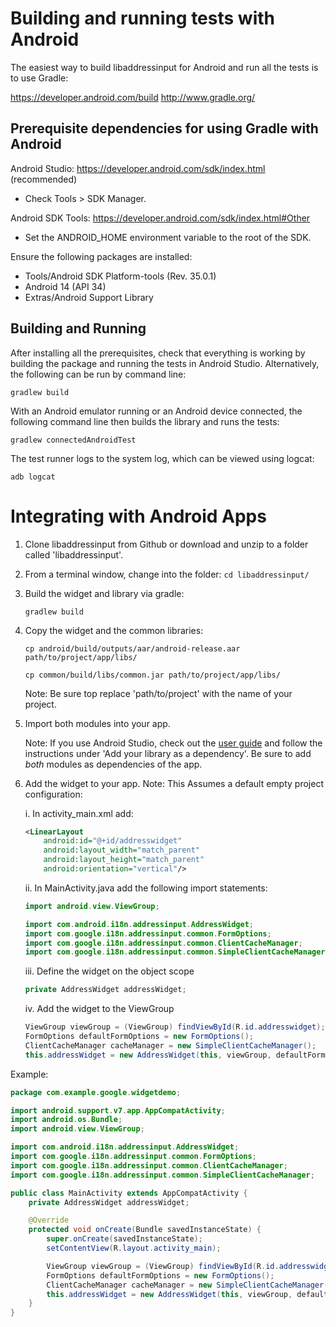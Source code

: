 # Building and running tests with Android


The easiest way to build libaddressinput for Android and run all the tests is
to use Gradle:

https://developer.android.com/build
http://www.gradle.org/


## Prerequisite dependencies for using Gradle with Android

Android Studio: https://developer.android.com/sdk/index.html (recommended)
 - Check Tools > SDK Manager.

Android SDK Tools: https://developer.android.com/sdk/index.html#Other
 - Set the ANDROID_HOME environment variable to the root of the SDK.

Ensure the following packages are installed:
 - Tools/Android SDK Platform-tools (Rev. 35.0.1)
 - Android 14 (API 34)
 - Extras/Android Support Library


## Building and Running

After installing all the prerequisites, check that everything is working by
building the package and running the tests in Android Studio. Alternatively, the
following can be run by command line:

`gradlew build`

With an Android emulator running or an Android device connected, the following
command line then builds the library and runs the tests:

`gradlew connectedAndroidTest`

The test runner logs to the system log, which can be viewed using logcat:

`adb logcat`

# Integrating with Android Apps


1. Clone libaddressinput from Github or download and unzip to a folder called 'libaddressinput'.


2. From a terminal window, change into the folder: `cd libaddressinput/`

3. Build the widget and library via gradle:

    `gradlew build`

4. Copy the widget and the common libraries:

   `cp android/build/outputs/aar/android-release.aar path/to/project/app/libs/`

   `cp common/build/libs/common.jar path/to/project/app/libs/`

   Note: Be sure top replace 'path/to/project' with the name of your project.

5. Import both modules into your app.

   Note: If you use Android Studio, check out the [user guide](https://developer.android.com/studio/projects/android-library.html#AddDependency) and follow the instructions under 'Add your library as a dependency'. Be sure to add *both* modules as dependencies of the app.

6. Add the widget to your app. Note: This Assumes a default empty project configuration:

   i. In activity_main.xml add:

    ```xml
    <LinearLayout
        android:id="@+id/addresswidget"
        android:layout_width="match_parent"
        android:layout_height="match_parent"
        android:orientation="vertical"/>
     ```

   ii. In MainActivity.java add the following import statements:

    ```java
    import android.view.ViewGroup;

    import com.android.i18n.addressinput.AddressWidget;
    import com.google.i18n.addressinput.common.FormOptions;
    import com.google.i18n.addressinput.common.ClientCacheManager;
    import com.google.i18n.addressinput.common.SimpleClientCacheManager;
    ```

    iii. Define the widget on the object scope

    ```java
    private AddressWidget addressWidget;
    ```

    iv. Add the widget to the ViewGroup
    ```java
    ViewGroup viewGroup = (ViewGroup) findViewById(R.id.addresswidget);
    FormOptions defaultFormOptions = new FormOptions();
    ClientCacheManager cacheManager = new SimpleClientCacheManager();
    this.addressWidget = new AddressWidget(this, viewGroup, defaultFormOptions, cacheManager);
    ```

Example:

```java
package com.example.google.widgetdemo;

import android.support.v7.app.AppCompatActivity;
import android.os.Bundle;
import android.view.ViewGroup;

import com.android.i18n.addressinput.AddressWidget;
import com.google.i18n.addressinput.common.FormOptions;
import com.google.i18n.addressinput.common.ClientCacheManager;
import com.google.i18n.addressinput.common.SimpleClientCacheManager;

public class MainActivity extends AppCompatActivity {
    private AddressWidget addressWidget;

    @Override
    protected void onCreate(Bundle savedInstanceState) {
        super.onCreate(savedInstanceState);
        setContentView(R.layout.activity_main);

        ViewGroup viewGroup = (ViewGroup) findViewById(R.id.addresswidget);
        FormOptions defaultFormOptions = new FormOptions();
        ClientCacheManager cacheManager = new SimpleClientCacheManager();
        this.addressWidget = new AddressWidget(this, viewGroup, defaultFormOptions, cacheManager);
    }
}
```